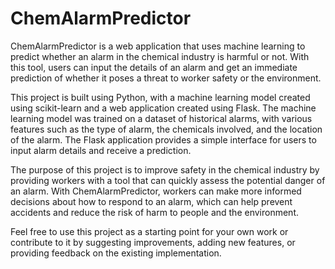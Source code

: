 # ChemAlarmPredictor
ChemAlarmPredictor is a web application that uses machine learning to predict whether an alarm in the chemical industry is harmful or not. With this tool, users can input the details of an alarm and get an immediate prediction of whether it poses a threat to worker safety or the environment.

This project is built using Python, with a machine learning model created using scikit-learn and a web application created using Flask. The machine learning model was trained on a dataset of historical alarms, with various features such as the type of alarm, the chemicals involved, and the location of the alarm. The Flask application provides a simple interface for users to input alarm details and receive a prediction.

The purpose of this project is to improve safety in the chemical industry by providing workers with a tool that can quickly assess the potential danger of an alarm. With ChemAlarmPredictor, workers can make more informed decisions about how to respond to an alarm, which can help prevent accidents and reduce the risk of harm to people and the environment.

Feel free to use this project as a starting point for your own work or contribute to it by suggesting improvements, adding new features, or providing feedback on the existing implementation.
